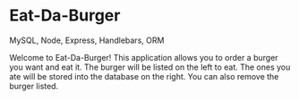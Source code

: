 # Eat-Da-Burger
MySQL, Node, Express, Handlebars, ORM

Welcome to Eat-Da-Burger! This application allows you to order a burger you want and eat it. The burger will be listed on the left to eat. The ones you ate will be stored into the database on the right. You can also remove the burger listed.



